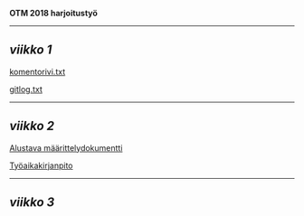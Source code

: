 **OTM 2018 harjoitustyö**

------------------------------

*viikko 1*
------
[komentorivi.txt](https://github.com/matiasja/otm-harjoitustyo/blob/master/laskarit/viikko1/komentorivi.txt) 

[gitlog.txt](https://github.com/matiasja/otm-harjoitustyo/blob/master/laskarit/viikko1/gitlog.txt)

--------------------------------
*viikko 2*
------------
[Alustava määrittelydokumentti](https://github.com/matiasja/otm-harjoitustyo/blob/master/dokumentointi/alustava%20m%C3%A4%C3%A4rittelydokumentti.md)

[Työaikakirjanpito](https://github.com/matiasja/otm-harjoitustyo/blob/master/dokumentointi/tuntikirjanpito.md)

---------------------------

*viikko 3*
---------------------
